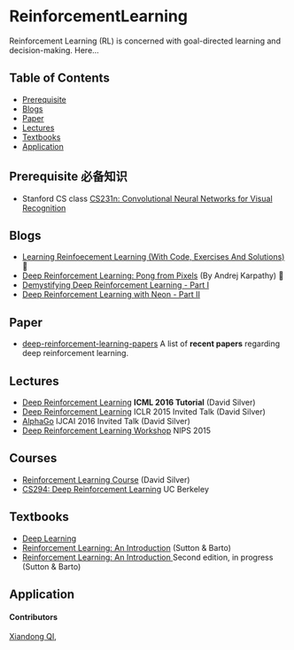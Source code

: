 # ReinforcementLearning
Reinforcement Learning (RL) is concerned with goal-directed learning and decision-making. Here...

## Table of Contents

* [Prerequisite](#Prerequisite)
* [Blogs](#blogs)
* [Paper](#Paper)
* [Lectures](#Lectures)
* [Textbooks](#Lectures)
* [Application](#Application)
	
## Prerequisite 必备知识
* Stanford CS class [CS231n: Convolutional Neural Networks for Visual Recognition](http://cs231n.github.io)

## Blogs 
* [Learning Reinfoecement Learning (With Code, Exercises And Solutions)](http://www.wildml.com/2016/10/learning-reinforcement-learning/)  :star2:
* [Deep Reinforcement Learning: Pong from Pixels](http://karpathy.github.io/2016/05/31/rl/) (By Andrej Karpathy) :star2:
* [Demystifying Deep Reinforcement Learning - Part I](https://www.nervanasys.com/demystifying-deep-reinforcement-learning/)
* [Deep Reinforcement Learning with Neon - Part II](https://www.nervanasys.com/deep-reinforcement-learning-with-neon/)

## Paper
* [deep-reinforcement-learning-papers](https://github.com/junhyukoh/deep-reinforcement-learning-papers#discrete-control) A list of **recent papers** regarding deep reinforcement learning. 


## Lectures
* [Deep Reinforcement Learning](http://techtalks.tv/talks/deep-reinforcement-learning/62360/) **ICML 2016 Tutorial** (David Silver)
* [Deep Reinforcement Learning](http://www0.cs.ucl.ac.uk/staff/d.silver/web/Resources.html) ICLR 2015 Invited Talk (David Silver)
* [AlphaGo](http://www0.cs.ucl.ac.uk/staff/d.silver/web/Resources_files/AlphaGo_IJCAI.pdf) IJCAI 2016 Invited Talk (David Silver)
* [Deep Reinforcement Learning Workshop](http://rll.berkeley.edu/deeprlworkshop/) NIPS 2015

## Courses
* [Reinforcement Learning Course](http://www0.cs.ucl.ac.uk/staff/d.silver/web/Teaching.html) (David Silver)
* [CS294: Deep Reinforcement Learning](http://rll.berkeley.edu/deeprlcourse/) UC Berkeley 


## Textbooks
* [Deep Learning](http://www.deeplearningbook.org)
* [Reinforcement Learning: An Introduction](http://people.inf.elte.hu/lorincz/Files/RL_2006/SuttonBook.pdf) (Sutton & Barto)
* [Reinforcement Learning: An Introduction
](http://incompleteideas.net/sutton/book/bookdraft2016sep.pdf) Second edition, in progress (Sutton & Barto)

## Application

#### Contributors

[Xiandong QI](https://xiandong79.github.io), 
